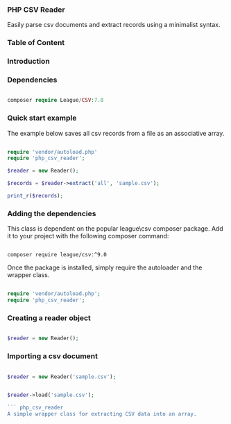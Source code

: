 ### PHP CSV Reader

Easily parse csv documents and extract records using a minimalist syntax.

### Table of Content

### Introduction

### Dependencies

```php

composer require League/CSV:7.8

```


### Quick start example

The example below saves all csv records from a file as an associative array.

```php

require 'vendor/autoload.php'
require 'php_csv_reader';

$reader = new Reader();

$records = $reader->extract('all', 'sample.csv');

print_r($records);

```

### Adding the dependencies

This class is dependent on the popular league\csv composer package. Add it to your project with the following composer command:

```

composer require league/csv:^9.0

```

Once the package is installed, simply require the autoloader and the wrapper class.

```php

require 'vendor/autoload.php';
require 'php_csv_reader';

```

### Creating a reader object

```php

$reader = new Reader();

```

### Importing a csv document

```php

$reader = new Reader('sample.csv');

```

```php

$reader->load('sample.csv');

``` php_csv_reader
A simple wrapper class for extracting CSV data into an array.


